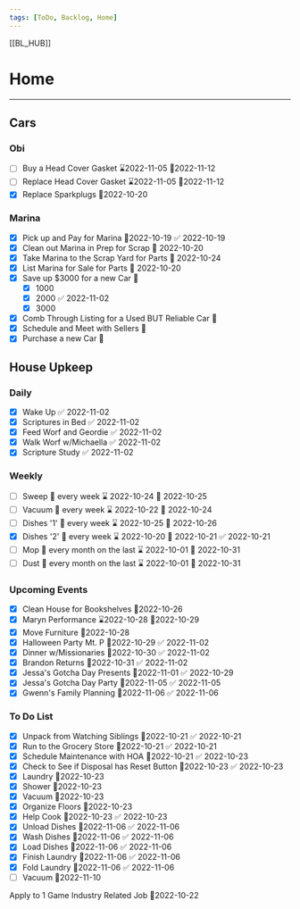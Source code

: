 ```yaml
---
tags: [ToDo, Backlog, Home]
---
```

[[BL_HUB]]
# Home
---
## Cars
### Obi
- [ ] Buy a Head Cover Gasket ⌛2022-11-05 📆2022-11-12
- [ ] Replace Head Cover Gasket ⌛2022-11-05 📆2022-11-12
- [x] Replace Sparkplugs 📆2022-10-20

### Marina
- [x] Pick up and Pay for Marina 📆2022-10-19 ✅ 2022-10-19
- [x] Clean out Marina in Prep for Scrap 📆 2022-10-20
- [x] Take Marina to the Scrap Yard for Parts 📆 2022-10-24
- [x] List Marina for Sale for Parts 📆 2022-10-20
- [x] Save up $3000 for a new Car 📆
	- [x] 1000
	- [x] 2000 ✅ 2022-11-02
	- [x] 3000
- [x] Comb Through Listing for a Used BUT Reliable Car 📆
- [x] Schedule and Meet with Sellers 📆
- [x] Purchase a new Car 📆

## House Upkeep
### Daily
- [x] Wake Up ✅ 2022-11-02
- [x] Scriptures in Bed ✅ 2022-11-02
- [x] Feed Worf and Geordie ✅ 2022-11-02
- [x] Walk Worf w/Michaella ✅ 2022-11-02
- [x] Scripture Study ✅ 2022-11-02

### Weekly
- [ ] Sweep 🔁 every week ⌛ 2022-10-24 📆 2022-10-25
- [ ] Vacuum 🔁 every week ⌛ 2022-10-22 📆 2022-10-24
- [ ] Dishes '1' 🔁 every week ⌛ 2022-10-25 📆 2022-10-26
- [x] Dishes '2' 🔁 every week ⌛ 2022-10-20 📆 2022-10-21 ✅ 2022-10-21
- [ ] Mop 🔁 every month on the last ⌛ 2022-10-01 📆 2022-10-31
- [ ] Dust 🔁 every month on the last ⌛ 2022-10-01 📆 2022-10-31

### Upcoming Events
- [x] Clean House for Bookshelves 📆2022-10-26
- [x] Maryn Performance ⌛2022-10-28 📆2022-10-29
- [x] Move Furniture 📆2022-10-28
- [x] Halloween Party Mt. P 📆2022-10-29 ✅ 2022-11-02
- [x] Dinner w/Missionaries 📆2022-10-30 ✅ 2022-11-02
- [x] Brandon Returns 📆2022-10-31 ✅ 2022-11-02
- [x] Jessa's Gotcha Day Presents 📆2022-11-01 ✅ 2022-10-29
- [x] Jessa's Gotcha Day Party 📆2022-11-05 ✅ 2022-11-05
- [x] Gwenn's Family Planning 📆2022-11-06 ✅ 2022-11-06

### To Do List
- [x] Unpack from Watching Siblings 📆2022-10-21 ✅ 2022-10-21
- [x] Run to the Grocery Store 📆2022-10-21 ✅ 2022-10-21
- [x] Schedule Maintenance with HOA 📆2022-10-21 ✅ 2022-10-23
- [x] Check to See if Disposal has Reset Button 📆2022-10-23 ✅ 2022-10-23
- [x] Laundry 📆2022-10-23
- [x] Shower 📆2022-10-23
- [x] Vacuum 📆2022-10-23
- [x] Organize Floors 📆2022-10-23
- [x] Help Cook 📆2022-10-23 ✅ 2022-10-23
- [x] Unload Dishes 📆2022-11-06 ✅ 2022-11-06
- [x] Wash Dishes 📆2022-11-06 ✅ 2022-11-06
- [x] Load Dishes 📆2022-11-06 ✅ 2022-11-06
- [x] Finish Laundry 📆2022-11-06 ✅ 2022-11-06
- [x] Fold Laundry 📆2022-11-06 ✅ 2022-11-06
- [ ] Vacuum 📆2022-11-10

 Apply to 1 Game Industry Related Job 📆2022-10-22